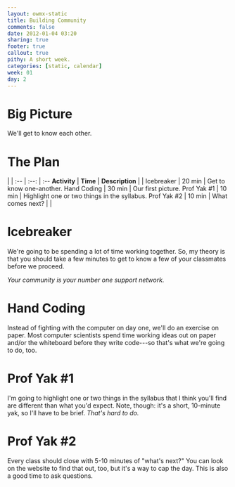 ```yaml
---
layout: owmx-static
title: Building Community
comments: false
date: 2012-01-04 03:20
sharing: true
footer: true
callout: true
pithy: A short week.
categories: [static, calendar]
week: 01
day: 2
---
```


# Big Picture
We'll get to know each other.

# The Plan

| | 
 :-- | :--: | :--
 **Activity** | **Time** | **Description**
  |  | 
Icebreaker | 20 min | Get to know one-another.
Hand Coding | 30 min | Our first picture.
Prof Yak #1 | 10 min | Highlight one or two things in the syllabus.
Prof Yak #2 | 10 min | What comes next?
| | 

# Icebreaker
We're going to be spending a lot of time working together. So, my theory is that you should take a few minutes to get to know a few of your classmates before we proceed.

*Your community is your number one support network.*

# Hand Coding

Instead of fighting with the computer on day one, we'll do an exercise on paper. Most computer scientists spend time working ideas out on paper and/or the whiteboard before they write code---so that's what we're going to do, too.

# Prof Yak #1

I'm going to highlight one or two things in the syllabus that I think you'll find are different than what you'd expect. Note, though: it's a short, 10-minute yak, so I'll have to be brief. *That's hard to do.*

# Prof Yak #2

Every class should close with 5-10 minutes of "what's next?" You can look on the website to find that out, too, but it's a way to cap the day. This is also a good time to ask questions.
